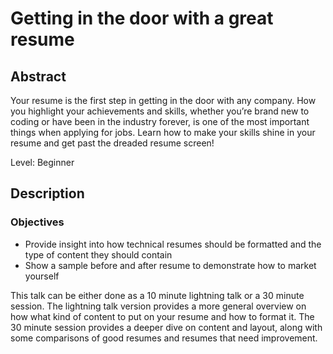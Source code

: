 # Getting in the door with a great resume
## Abstract
Your resume is the first step in getting in the door with any company. How you highlight your achievements and skills, whether you’re brand new to coding or have been in the industry forever, is one of the most important things when applying for jobs. Learn how to make your skills shine in your resume and get past the dreaded resume screen!

Level: Beginner

## Description
### Objectives
* Provide insight into how technical resumes should be formatted and the type of content they should contain
* Show a sample before and after resume to demonstrate how to market yourself

This talk can be either done as a 10 minute lightning talk or a 30 minute session. The lightning talk version provides a more general overview on how what kind of content to put on your resume and how to format it. The 30 minute session provides a deeper dive on content and layout, along with some comparisons of good resumes and resumes that need improvement.
